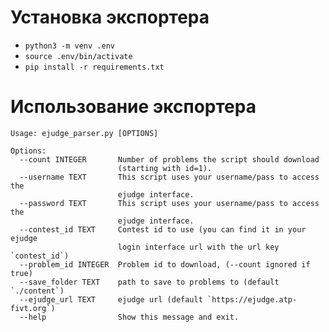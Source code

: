 # Установка экспортера

- `python3 -m venv .env`
- `source .env/bin/activate`
- `pip install -r requirements.txt`


# Использование экспортера

```
Usage: ejudge_parser.py [OPTIONS]

Options:
  --count INTEGER       Number of problems the script should download
                        (starting with id=1).
  --username TEXT       This script uses your username/pass to access the
                        ejudge interface.
  --password TEXT       This script uses your username/pass to access the
                        ejudge interface.
  --contest_id TEXT     Contest id to use (you can find it in your ejudge
                        login interface url with the url key `contest_id`)
  --problem_id INTEGER  Problem id to download, (--count ignored if true)
  --save_folder TEXT    path to save to problems to (default `./content`)
  --ejudge_url TEXT     ejudge url (default `https://ejudge.atp-fivt.org`)
  --help                Show this message and exit.
```
